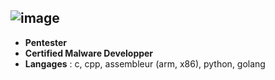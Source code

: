 ![image](https://user-images.githubusercontent.com/106155929/172268968-ab6ee6fa-078d-493f-89e6-936f9a9765fb.png)
---

- **Pentester**
- **Certified Malware Developper**
- **Langages** : c, cpp, assembleur (arm, x86), python, golang

